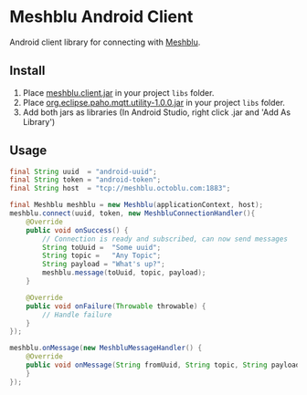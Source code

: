 Meshblu Android Client
======================

Android client library for connecting with [Meshblu](http://meshblu.octoblu.com).

Install
-------

1. Place [meshblu.client.jar]() in your project `libs` folder.
2. Place [org.eclipse.paho.mqtt.utility-1.0.0.jar](http://repo.eclipse.org/content/repositories/paho-releases/org/eclipse/paho/org.eclipse.paho.client.mqttv3/1.0.0/org.eclipse.paho.client.mqttv3-1.0.0.jar) in your project `libs` folder.
3. Add both jars as libraries (In Android Studio, right click .jar and 'Add As Library')

Usage
-----

```java
final String uuid  = "android-uuid";
final String token = "android-token";
final String host  = "tcp://meshblu.octoblu.com:1883";

final Meshblu meshblu = new Meshblu(applicationContext, host);
meshblu.connect(uuid, token, new MeshbluConnectionHandler(){
    @Override
    public void onSuccess() {
        // Connection is ready and subscribed, can now send messages
        String toUuid =  "Some uuid";
        String topic =   "Any Topic";
        String payload = "What's up?";
        meshblu.message(toUuid, topic, payload);
    }

    @Override
    public void onFailure(Throwable throwable) {
        // Handle failure
    }
});

meshblu.onMessage(new MeshbluMessageHandler() {
    @Override
    public void onMessage(String fromUuid, String topic, String payload) {
    }
});
```



